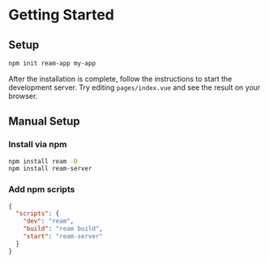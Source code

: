 # Getting Started

## Setup

```bash
npm init ream-app my-app
```

After the installation is complete, follow the instructions to start the development server. Try editing `pages/index.vue` and see the result on your browser.

## Manual Setup

### Install via npm

```bash
npm install ream -D
npm install ream-server
```

### Add npm scripts

```json
{
  "scripts": {
    "dev": "ream",
    "build": "ream build",
    "start": "ream-server"
  }
}
```